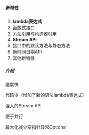 ##### 新特性

1. **lambda表达式**
2. 函数式接口
3. 方法引用与构造器引用
4. **Stream API**
5. 接口中的默认方法与静态方法
6. 新时间日期API
7. 其他新特性

##### 介绍

速度快

代码少（增加了新的语法lambda表达式）

强大的Stream API

便于并行

最大化减少空指针异常Optional